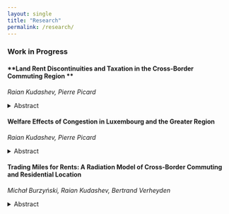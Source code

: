 ```yaml
---
layout: single
title: "Research"
permalink: /research/
---
```


### **Work in Progress**

#### **Land Rent Discontinuities and Taxation in the Cross-Border Commuting Region **
*Raian Kudashev, Pierre Picard*  
<details>
  <summary>Abstract</summary>
  <p>
    Cross-border housing markets have become more prevalent in Europe since the establishment of the European Union. With data from the functional urban area of Luxembourg, we document significant floorspace rent discontinuities at the borders of Luxembourg with Belgium, France, and Germany. Using a quantitative spatial urban model and spatial regression discontinuity techniques, we show that differences in tax rates account for up to 16\% of the floorspace rent discontinuity. The remaining rent discontinuity is explained by differences in land use, productivity, and amenities. Equalizing tax regimes would lower Luxembourg rents by 160 euros per month for an average apartment, with additional reductions of 383 euros when combined with equalized land use restrictions.
  </p>
</details>

#### **Welfare Effects of Congestion in Luxembourg and the Greater Region**
*Raian Kudashev, Pierre Picard*  
<details>
  <summary>Abstract</summary>
  <p>
    This paper addresses the issue of cross-border traffic congestion in Luxembourg, where more than half of the labor force is made up of international workers. Although the removal of congestion is generally considered positive for production, our study employs a quantitative spatial urban model to uncover and quantify the potential negative consequences for residents. We find that residents of the Greater Region are willing to pay up to 650 euros per month for congestion-free commutes. The willingness to pay of Luxembourg City residents is significantly lower than average.
  </p>
</details>

#### **Trading Miles for Rents: A Radiation Model of Cross-Border Commuting and Residential Location**
*Michał Burzyński, Raian Kudashev, Bertrand Verheyden*
<details>
  <summary>Abstract</summary>
  <p>
   This paper develops a spatial general equilibrium model to analyze commuting and migration decisions in a cross-border setting where labor and housing markets are marked by large price differentials. We build on a modified radiation model, allowing for heterogeneity in (i) job attributes (wages and commuting times) across multiple occupations and sectors and (ii) individuals’ characteristics (age, gender, and education). Our model also embeds congestion externalities and endogenous housing prices. Calibrating to unique pixel-level data from the Greater Region around Luxembourg, we document three core findings. First, incorporating job heterogeneity alters the elasticities of commuting with respect to wages and travel times, relative to standard gravity approaches. Second, reducing commuting costs (e.g., via improved infrastructure or access to telework) raises aggregate welfare but heightens geographic inequalities: cross-border commuters flock to high-wage locales, bidding up local rents and inflating housing costs. Third, expanding housing supply, particularly in high-demand areas, dampens upward pressure on rents and mitigates congestion but does so unevenly across the region. Overall, our analysis illuminates how cross-border labor mobility interacts with both commuting externalities and localized housing constraints, highlighting policy trade-offs for balanced regional development.
  </p>
</details>
